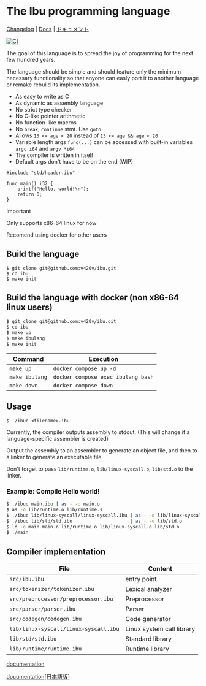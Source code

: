 <h1>The Ibu programming language</h1>

[Changelog]() |
[Docs](docs/docs.md) |
[ドキュメント](docs/docs_jp.md)

[![CI](https://github.com/v420v/ibu/actions/workflows/ci.yml/badge.svg)](https://github.com/v420v/ibu/actions/workflows/ci.yml)

The goal of this language is to spread the joy of programming for the next few hundred years.

The language should be simple and should feature only the minimum necessary functionality so that anyone can easly port it to another language or remake rebuild its implementation.

- As easy to write as C
- As dynamic as assembly language
- No strict type checker
- No C-like pointer arithmetic
- No function-like macros
- No `break`, `continue` stmt. Use `goto`
- Allows `13 <= age < 20` instead of `13 <= age && age < 20`
- Variable length args `func(...)` can be accessed with built-in variables `argc i64` and `argv *i64`
- The compiler is written in itself
- Default args don't have to be on the end (WIP)

```
#include "std/header.ibu"

func main() i32 {
    printf("Hello, world!\n");
    return 0;
}
```

> [!IMPORTANT]
> Only supports x86-64 linux for now
>
> Recomend using docker for other users

## Build the language
```
$ git clone git@github.com:v420v/ibu.git
$ cd ibu
$ make init
```

## Build the language with docker (non x86-64 linux users)
```zsh
$ git clone git@github.com:v420v/ibu.git
$ cd ibu
$ make up
$ make ibulang
$ make init
```

| Command | Execution |
|-----------|------------------------|
| `make up` | `docker compose up -d` |
| `make ibulang` | `docker compose exec ibulang bash` |
| `make down` | `docker compose down` |

## Usage

```
$ ./ibuc <filename>.ibu
```

Currently, the compiler outputs assembly to stdout. (This will change if a language-specific assembler is created)

Output the assembly to an assembler to generate an object file, and then to a linker to generate an executable file.

Don't forget to pass `lib/runtime.o`, `lib/linux-syscall.o`, `lib/std.o` to the linker.

### Example: Compile Hello world!
```zsh
$ ./ibuc main.ibu | as - -o main.o
$ as -o lib/runtime.o lib/runtime.s
$ ./ibuc lib/linux-syscall/linux-syscall.ibu | as - -o lib/linux-syscall.o
$ ./ibuc lib/std/std.ibu                     | as - -o lib/std.o
$ ld -o main main.o lib/runtime.o lib/linux-syscall.o lib/std.o
$ ./main
```

## Compiler implementation
| File | Content |
|-----------|------------------------|
| `src/ibu.ibu` | entry point |
| `src/tokenizer/tokenizer.ibu` | Lexical analyzer |
| `src/preprocessor/preprocessor.ibu` | Preprocessor |
| `src/parser/parser.ibu` | Parser |
| `src/codegen/codegen.ibu` | Code generator |
| `lib/linux-syscall/linux-syscall.ibu` | Linux system call library |
| `lib/std/std.ibu` | Standard library |
| `lib/runtime/runtime.ibu` | Runtime library |


[documentation](docs/docs.md)

[documentation[日本語版]](docs/docs_jp.md)
